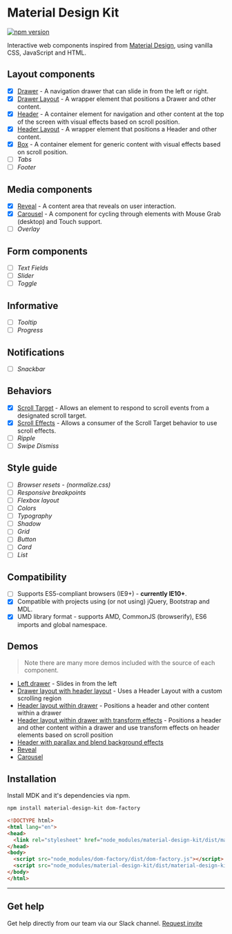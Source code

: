 # Material Design Kit

[![npm version](https://badge.fury.io/js/material-design-kit.svg)](https://badge.fury.io/js/material-design-kit)

Interactive web components inspired from [Material Design](https://www.google.com/design/spec/material-design/introduction.html), using vanilla CSS, JavaScript and HTML.

## Layout components

- [x] [Drawer](https://github.com/themekit/material-design-kit/tree/master/src/drawer) - A navigation drawer that can slide in from the left or right.
- [x] [Drawer Layout](https://github.com/themekit/material-design-kit/tree/master/src/drawer-layout) - A wrapper element that positions a Drawer and other content.
- [x] [Header](https://github.com/themekit/material-design-kit/tree/master/src/header) - A container element for navigation and other content at the top of the screen with visual effects based on scroll position.
- [x] [Header Layout](https://github.com/themekit/material-design-kit/tree/master/src/header-layout) - A wrapper element that positions a Header and other content.
- [x] [Box](https://github.com/themekit/material-design-kit/tree/master/src/box) - A container element for generic content with visual effects based on scroll position.
- [ ] *Tabs*
- [ ] *Footer*

## Media components

- [x] [Reveal](https://github.com/themekit/material-design-kit/tree/master/src/reveal) - A content area that reveals on user interaction.
- [x] [Carousel](https://github.com/themekit/material-design-kit/tree/master/src/carousel) - A component for cycling through elements with Mouse Grab (desktop) and Touch support.
- [ ] *Overlay*

## Form components

- [ ] *Text Fields*
- [ ] *Slider*
- [ ] *Toggle*

## Informative

- [ ] *Tooltip*
- [ ] *Progress*

## Notifications

- [ ] *Snackbar*

## Behaviors

- [x] [Scroll Target](https://github.com/themekit/material-design-kit/tree/master/src/scroll-target-behavior) - Allows an element to respond to scroll events from a designated scroll target.
- [x] [Scroll Effects](https://github.com/themekit/material-design-kit/tree/master/src/scroll-target-behavior) - Allows a consumer of the Scroll Target behavior to use scroll effects.
- [ ] *Ripple*
- [ ] *Swipe Dismiss*

## Style guide

- [ ] *Browser resets - (normalize.css)*
- [ ] *Responsive breakpoints*
- [ ] *Flexbox layout*
- [ ] *Colors*
- [ ] *Typography*
- [ ] *Shadow*
- [ ] *Grid*
- [ ] *Button*
- [ ] *Card*
- [ ] *List*

## Compatibility

- [ ] Supports ES5-compliant browsers (IE9+) - **currently IE10+**.
- [x] Compatible with projects using (or not using) jQuery, Bootstrap and MDL.
- [x] UMD library format - supports AMD, CommonJS (browserify), ES6 imports and global namespace.

## Demos

> Note there are many more demos included with the source of each component.

- [Left drawer](http://mdk-demo.themekit.io/drawer-left.html) - Slides in from the left
- [Drawer layout with header layout](http://mdk-demo.themekit.io/drawer-layout-with-header-layout.html) - Uses a Header Layout with a custom scrolling region
- [Header layout within drawer](http://mdk-demo.themekit.io/header-layout-drawer.html) - Positions a header and other content within a drawer
- [Header layout within drawer with transform effects](http://mdk-demo.themekit.io/header-layout-drawer-transform-fx.html) - Positions a header and other content within a drawer and use transform effects on header elements based on scroll position
- [Header with parallax and blend background effects](http://mdk-demo.themekit.io/header-parallax-blend.html)
- [Reveal](http://mdk-demo.themekit.io/reveal.html)
- [Carousel](http://mdk-demo.themekit.io/carousel.html)

## Installation

Install MDK and it's dependencies via npm.

```bash
npm install material-design-kit dom-factory
```

```html
<!DOCTYPE html>
<html lang="en">
<head>
  <link rel="stylesheet" href="node_modules/material-design-kit/dist/material-design-kit.css">
</head>
<body>
  <script src="node_modules/dom-factory/dist/dom-factory.js"></script>
  <script src="node_modules/material-design-kit/dist/material-design-kit.js" async defer></script>
</body>
</html>
```

---

## Get help
Get help directly from our team via our Slack channel. [Request invite](http://themekit-slack-invite.stamplayapp.com/)